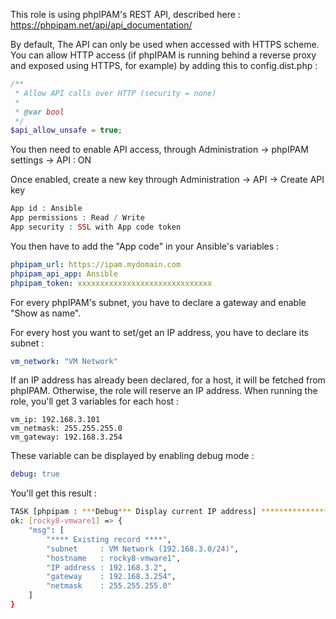 This role is using phpIPAM's REST API, described here : https://phpipam.net/api/api_documentation/

By default, The API can only be used when accessed with HTTPS scheme.
You can allow HTTP access (if phpIPAM is running behind a reverse proxy and exposed using HTTPS, for example) by adding this to config.dist.php :

```php
/**
 * Allow API calls over HTTP (security = none)
 *
 * @var bool
 */
$api_allow_unsafe = true;
```

You then need to enable API access, through Administration -> phpIPAM settings -> API : ON

Once enabled, create a new key through Administration -> API -> Create API key

```php
App id : Ansible
App permissions : Read / Write
App security : SSL with App code token
```

You then have to add the "App code" in your Ansible's variables :

```yml
phpipam_url: https://ipam.mydomain.com
phpipam_api_app: Ansible
phpipam_token: xxxxxxxxxxxxxxxxxxxxxxxxxxxxxx
```

For every phpIPAM's subnet, you have to declare a gateway and enable "Show as name".

For every host you want to set/get an IP address, you have to declare its subnet :

```yaml
vm_network: "VM Network"
```

If an IP address has already been declared, for a host, it will be fetched from phpIPAM. Otherwise, the role will reserve an IP address.
When running the role, you'll get 3 variables for each host :

```
vm_ip: 192.168.3.101
vm_netmask: 255.255.255.0
vm_gateway: 192.168.3.254
```

These variable can be displayed by enabling debug mode :

```yaml
debug: true
```

You'll get this result :

```bash
TASK [phpipam : ***Debug*** Display current IP address] ********************************************************************************************
ok: [rocky8-vmware1] => {
    "msg": [
        "**** Existing record ****",
        "subnet     : VM Network (192.168.3.0/24)",
        "hostname   : rocky8-vmware1",
        "IP address : 192.168.3.2",
        "gateway    : 192.168.3.254",
        "netmask    : 255.255.255.0"
    ]
}
```

